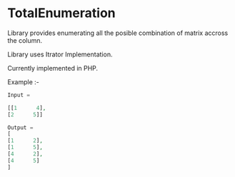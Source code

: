 # TotalEnumeration

Library provides enumerating all the posible combination of matrix accross the column.

Library uses Itrator Implementation.

Currently implemented in PHP.
 
Example :-
```php
Input =

[[1      4],
[2      5]]

Output =
[
[1      2],
[1      5],
[4      2],
[4      5]
]
```
